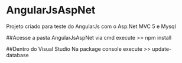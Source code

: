 # AngularJsAspNet
Projeto criado para teste do AngularJs com o Asp.Net MVC 5 e Mysql

##Acesse a pasta AngularJsAspNet
via cmd execute >> npm install

##Dentro do Visual Studio
Na package console execute >> update-database
